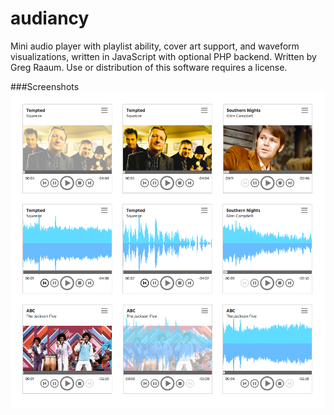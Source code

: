 # audiancy

Mini audio player with playlist ability, cover art support,  and waveform visualizations, written in JavaScript with optional PHP backend.  Written by Greg Raaum.  Use or distribution of this software requires a license.

###Screenshots
![](screenshots/player.png)
